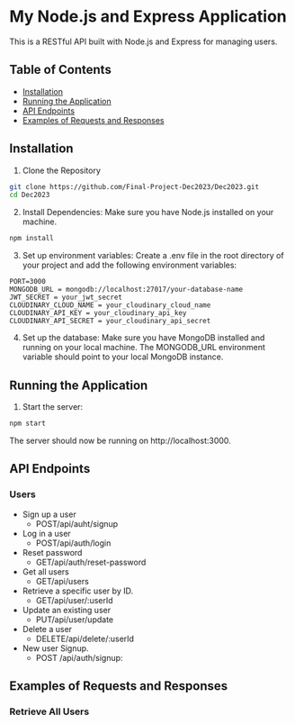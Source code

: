 # My Node.js and Express Application

This is a RESTful API built with Node.js and Express for managing users.

## Table of Contents
- [Installation](#installation)
- [Running the Application](#Running-the-Application)
- [API Endpoints](#API-Endpoints)
- [Examples of Requests and Responses](#Examples-of-Requests-and-Responses)

## Installation
1. Clone the Repository
```bash
git clone https://github.com/Final-Project-Dec2023/Dec2023.git
cd Dec2023
```
2. Install Dependencies:
Make sure you have Node.js installed on your machine.
```bash 
npm install
```
3. Set up environment variables:
Create a .env file in the root directory of your project and add the following environment variables:
```env
PORT=3000
MONGODB_URL = mongodb://localhost:27017/your-database-name
JWT_SECRET = your_jwt_secret
CLOUDINARY_CLOUD_NAME = your_cloudinary_cloud_name
CLOUDINARY_API_KEY = your_cloudinary_api_key
CLOUDINARY_API_SECRET = your_cloudinary_api_secret
```
4. Set up the database:
Make sure you have MongoDB installed and running on your local machine. The MONGODB_URL environment variable should point to your local MongoDB instance.

## Running the Application
1. Start the server:
```bash 
npm start
```
The server should now be running on http://localhost:3000.

## API Endpoints
### Users
- Sign up a user
    - POST/api/auht/signup
- Log in a user
    - POST/api/auth/login
- Reset password
    - GET/api/auth/reset-password
- Get all users
    - GET/api/users
- Retrieve a specific user by ID.
    - GET/api/user/:userId
- Update an existing user
    - PUT/api/user/update 
-  Delete a user
    - DELETE/api/delete/:userId
-  New user Signup.
    - POST /api/auth/signup:

## Examples of Requests and Responses
### Retrieve All Users



















